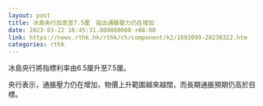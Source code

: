 ```yaml
---
layout: post
title: 冰島央行加息至7.5厘　指出通脹壓力仍在增加
date: 2023-03-22 16:45:31.000000000 +08:00
link: https://news.rthk.hk/rthk/ch/component/k2/1693099-20230322.htm
categories: rthk
---
```


冰島央行將指標利率由6.5厘升至7.5厘。

央行表示，通脹壓力仍在增加，物價上升範圍越來越闊，而長期通脹預期仍高於目標。
